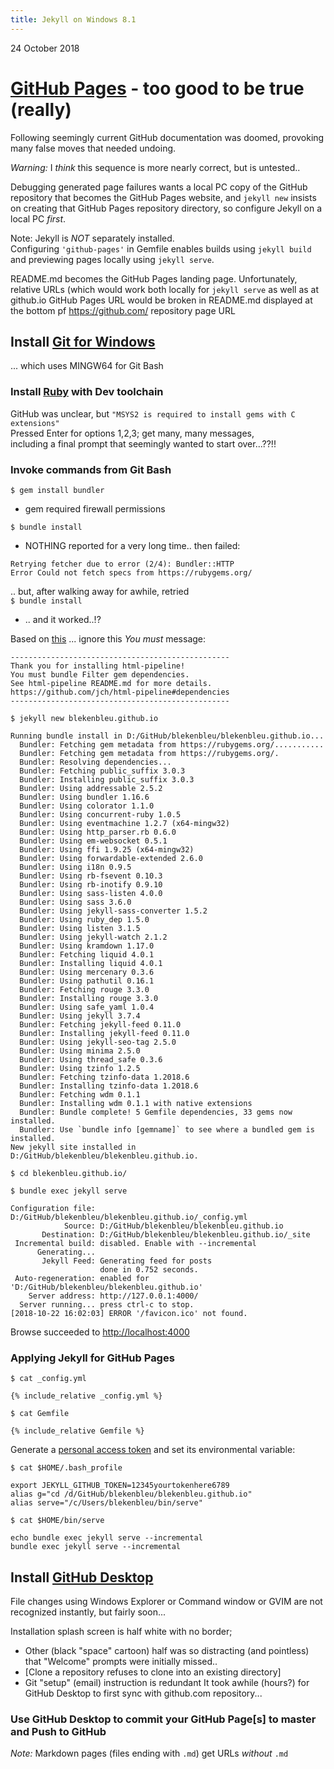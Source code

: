 ```yaml
---
title: Jekyll on Windows 8.1
---
```

24 October 2018

# [GitHub Pages](https://pages.github.com/) - too good to be true (really)

  Following seemingly current GitHub documentation was doomed,
  provoking many false moves that needed undoing.

*Warning:*  I *think* this sequence is more nearly correct,
but is untested..

Debugging generated page failures wants
a local PC copy of the GitHub repository
that becomes the GitHub Pages website,
and `jekyll new` insists on creating that GitHub Pages repository directory,
so configure Jekyll on a local PC *first*.

Note: Jekyll is *NOT* separately installed.  
Configuring `'github-pages'` in Gemfile enables builds using `jekyll build`  
and previewing pages locally using `jekyll serve`.

README.md becomes the GitHub Pages landing page.
Unfortunately, relative URLs (which would work both locally for `jekyll serve`
as well as at github.io GitHub Pages URL would be broken
in README.md displayed at the bottom pf https://github.com/ repository page URL

## Install [Git for Windows](https://gitforwindows.org/)
... which uses MINGW64 for Git Bash

### Install [Ruby](https://rubyinstaller.org/downloads/) with Dev toolchain
GitHub was unclear, but `"MSYS2 is required to install gems with C extensions"`  
Pressed Enter for options 1,2,3; get many, many messages,  
including a final prompt that seemingly wanted to start over...??!!

### Invoke commands from Git Bash
`$ gem install bundler`
- gem required firewall permissions

`$ bundle install`
- NOTHING reported for a very long time..
then failed:
```
Retrying fetcher due to error (2/4): Bundler::HTTP
Error Could not fetch specs from https://rubygems.org/
```
.. but, after walking away for awhile, retried  
`$ bundle install`
- .. and it worked..!?

Based on [this](https://github.com/mmistakes/minimal-mistakes/issues/1558)
... ignore this *You must* message:
```
-------------------------------------------------
Thank you for installing html-pipeline!
You must bundle Filter gem dependencies.
See html-pipeline README.md for more details.
https://github.com/jch/html-pipeline#dependencies
-------------------------------------------------
```

`$ jekyll new blekenbleu.github.io`
```
Running bundle install in D:/GitHub/blekenbleu/blekenbleu.github.io...
  Bundler: Fetching gem metadata from https://rubygems.org/...........
  Bundler: Fetching gem metadata from https://rubygems.org/.
  Bundler: Resolving dependencies...
  Bundler: Fetching public_suffix 3.0.3
  Bundler: Installing public_suffix 3.0.3
  Bundler: Using addressable 2.5.2
  Bundler: Using bundler 1.16.6
  Bundler: Using colorator 1.1.0
  Bundler: Using concurrent-ruby 1.0.5
  Bundler: Using eventmachine 1.2.7 (x64-mingw32)
  Bundler: Using http_parser.rb 0.6.0
  Bundler: Using em-websocket 0.5.1
  Bundler: Using ffi 1.9.25 (x64-mingw32)
  Bundler: Using forwardable-extended 2.6.0
  Bundler: Using i18n 0.9.5
  Bundler: Using rb-fsevent 0.10.3
  Bundler: Using rb-inotify 0.9.10
  Bundler: Using sass-listen 4.0.0
  Bundler: Using sass 3.6.0
  Bundler: Using jekyll-sass-converter 1.5.2
  Bundler: Using ruby_dep 1.5.0
  Bundler: Using listen 3.1.5
  Bundler: Using jekyll-watch 2.1.2
  Bundler: Using kramdown 1.17.0
  Bundler: Fetching liquid 4.0.1
  Bundler: Installing liquid 4.0.1
  Bundler: Using mercenary 0.3.6
  Bundler: Using pathutil 0.16.1
  Bundler: Fetching rouge 3.3.0
  Bundler: Installing rouge 3.3.0
  Bundler: Using safe_yaml 1.0.4
  Bundler: Using jekyll 3.7.4
  Bundler: Fetching jekyll-feed 0.11.0
  Bundler: Installing jekyll-feed 0.11.0
  Bundler: Using jekyll-seo-tag 2.5.0
  Bundler: Using minima 2.5.0
  Bundler: Using thread_safe 0.3.6
  Bundler: Using tzinfo 1.2.5
  Bundler: Fetching tzinfo-data 1.2018.6
  Bundler: Installing tzinfo-data 1.2018.6
  Bundler: Fetching wdm 0.1.1
  Bundler: Installing wdm 0.1.1 with native extensions
  Bundler: Bundle complete! 5 Gemfile dependencies, 33 gems now installed.
  Bundler: Use `bundle info [gemname]` to see where a bundled gem is installed.
New jekyll site installed in D:/GitHub/blekenbleu/blekenbleu.github.io.
```

`$ cd blekenbleu.github.io/`

`$ bundle exec jekyll serve`
```
Configuration file: D:/GitHub/blekenbleu/blekenbleu.github.io/_config.yml
            Source: D:/GitHub/blekenbleu/blekenbleu.github.io
       Destination: D:/GitHub/blekenbleu/blekenbleu.github.io/_site
 Incremental build: disabled. Enable with --incremental
      Generating...
       Jekyll Feed: Generating feed for posts
                    done in 0.752 seconds.
 Auto-regeneration: enabled for 'D:/GitHub/blekenbleu/blekenbleu.github.io'
    Server address: http://127.0.0.1:4000/
  Server running... press ctrl-c to stop.
[2018-10-22 16:02:03] ERROR '/favicon.ico' not found.
```
Browse succeeded to [http://localhost:4000](http://localhost:4000)

### Applying Jekyll for GitHub Pages
`$ cat _config.yml`
```
{% include_relative _config.yml %}
```
`$ cat Gemfile`
```
{% include_relative Gemfile %}
```
Generate a [personal access token](https://help.github.com/articles/creating-a-personal-access-token-for-the-command-line/) and set its environmental variable:

`$ cat $HOME/.bash_profile`
```
export JEKYLL_GITHUB_TOKEN=12345yourtokenhere6789
alias g="cd /d/GitHub/blekenbleu/blekenbleu.github.io"
alias serve="/c/Users/blekenbleu/bin/serve"
```
`$ cat $HOME/bin/serve`
```
echo bundle exec jekyll serve --incremental
bundle exec jekyll serve --incremental
```
## Install [GitHub Desktop](https://help.github.com/desktop/guides/getting-started-with-github-desktop/)

File changes using Windows Explorer or Command window or GVIM
are not recognized instantly, but fairly soon...

   Installation splash screen is half white with no border;
- Other (black "space" cartoon) half was so distracting (and pointless)
      that "Welcome" prompts were initially missed..
- [Clone a repository refuses to clone into an existing directory]
- Git "setup" (email) instruction is redundant
It took awhile (hours?) for GitHub Desktop to first sync with github.com repository...

### Use GitHub Desktop to commit your GitHub Page[s] to master and Push to GitHub
*Note:* Markdown pages (files ending with `.md`) get URLs *without* `.md`

